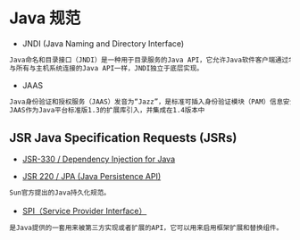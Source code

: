 # Java 规范

* JNDI (Java Naming and Directory Interface)
```md
Java命名和目录接口（JNDI）是一种用于目录服务的Java API，它允许Java软件客户端通过名称发现和查找数据和资源（以Java对象的形式）。
与所有与主机系统连接的Java API一样，JNDI独立于底层实现。
```
* JAAS
```md
Java身份验证和授权服务（JAAS）发音为“Jazz”，是标准可插入身份验证模块（PAM）信息安全框架的Java实现。
JAAS作为Java平台标准版1.3的扩展库引入，并集成在1.4版本中
```

## JSR Java Specification Requests (JSRs) 
* [JSR-330 / Dependency Injection for Java](DI.md)

* [JSR 220 / JPA (Java Persistence API)](JPA.md)
```md
Sun官方提出的Java持久化规范。
```
* [SPI（Service Provider Interface）](SPI.md)
```md
是Java提供的一套用来被第三方实现或者扩展的API，它可以用来启用框架扩展和替换组件。
```

